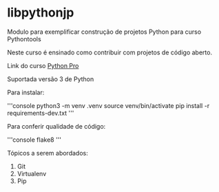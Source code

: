 # libpythonjp
Modulo para exemplificar construção de projetos Python para curso Pythontools

Neste curso é ensinado como contribuir com projetos de código aberto.

Link do curso [Python Pro](https://www.python.pro.br/)

Suportada versão 3 de Python

Para instalar:

'''console
python3 -m venv .venv
source venv/bin/activate
pip install -r requirements-dev.txt
'''

Para conferir qualidade de código:

'''console
flake8
'''

Tópicos a serem abordados:
1. Git
2. Virtualenv
3. Pip